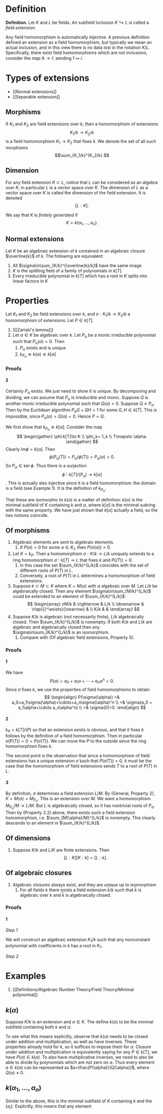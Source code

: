 # Definition
**Definition.** Let $K$ and $L$ be fields. An subfield inclusion $K\hookrightarrow L$ is called a _field extension_.

Any field homomorphism is automatically injective. A previous definition defined an extension as a field homomorphism, but typically we mean an actual inclusion, and in this view there is no data lost in the notation $K/L$. Specifically, there exist field homomorphisms which are not inclusions, consider the map $\mathbb{R}\to \mathbb{C}$ sending $1\mapsto i$.

# Types of extensions
- [[Normal extensions]]
- [[Separable extension]]

## Morphisms
If $K_1$ and $K_2$ are field extensions over $k$, then a homomorphism of extensions $$K_1/k\to K_2/k$$ is a field homomorphism $K_1\to K_2$ that fixes $k$. We denote the set of all such morphisms $$\sum_{K_1/k}^{K_2/k}.$$

## Dimension
For any field extension $K\subset L$, notice that $L$ can be considered as an algebra over $K$; in particular $L$ is a vector space over $K$. The dimension of $L$ as a vector space over $K$ is called the dimension of the field extension. It is denoted $$[L:K].$$

We say that $K$ is _finitely generated_ if $$K=k(\alpha_1,\dots,\alpha_n).$$

## Normal extensions
Let $K$ be an algebraic extension of $k$ contained in an algebraic closure $\overline{k}$ of $k$. The following are equivalent:
1. All $\sigma\in\sum_{K/k}^{\overline{k}/k}$ have the same image
2. $K$ is the splitting field of a family of polynomials in $k[T]$.
3. Every irreducible polynomial in $k[T]$ which has a root in $K$ splits into linear factors in $K$

# Properties
Let $K_1$ and $K_2$ be field extensions over $k$, and $\sigma: K_1/k\to K_2/k$ a homomorphism of extensions. Let $P\in k[T]$. 

1. ([[Zariski's lemma]]) 
2. Let $\alpha\in K$ be algebraic over $k$. Let $P_\alpha$ be a monic irreducible polynomial such that $P_\alpha(\alpha)=0$. Then
	1. $P_\alpha$ exists and is unique
	2. $k_{P_\alpha}\cong k(\alpha)\cong k[\alpha]$

### Proofs
#### 2
Certainly $P_\alpha$ exists. We just need to show it is unique. By decomposing and dividing, we can assume that $P_\alpha$ is irreducible and monic. Suppose $Q$ is another monic irreducible polynomial such that $Q(\alpha)=0$. Suppose $Q\neq P_\alpha$. Then by the Euclidean algorithm  $P_\alpha G+QH=1$ for some $G,H\in k[T]$. This is impossible, since $P_\alpha(\alpha)=Q(\alpha)=0$. Hence $P=Q$. 

We first show that $k_{P_\alpha}\cong k[\alpha]$. Consider the map
$$
\begin{gather}
\phi:k[T]\to K \\
\phi_k= 1_k \\
T\mapsto \alpha.
\end{gather}
$$
Clearly $\text{im}\phi=k[\alpha]$. Then 
$$
\phi(P_\alpha(T))=P_\alpha(\phi(T))=P_\alpha(\alpha)=0.
$$
So $P_\alpha\in\ker\phi$. Thus there is a surjection $$\bar{\phi}:k[T]/(P_\alpha)\to k[\alpha]$$. This is actually also injective since it is a field homomorphism: the domain is a field (see Example 1). It is the definition of $k_{P_\alpha}$. 

That these are isomorphic to $k(\alpha)$ is a matter of definition: $k(\alpha)$ is the minimal subfield of $K$ containing $k$ and $\alpha$, where $k[\alpha]$ is the minimal subring with the same property. We have just shown that $k[\alpha]$ actually a field, so the two notions coincide.

## Of morphisms
1. Algebraic elements are sent to algebraic elements.
	1. If $P(\alpha)=0$ for some $\alpha\in K_1$, then $P(\sigma(\alpha))=0$.
2. Let $K=k_P$. Then a homomorphism $\sigma:K/k\to L/k$ uniquely extends to a ring homomorphism $\tilde{\sigma}:k[T]\to L$ that fixes $k$ and $P(\tilde(T))=0$. 
	1. In this case the set $\sum_{K/k}^{L/k}$ coincides with the set of different roots of $P(T)$ in $L$.
	2. Conversely, a root of $P(T)$ in $L$ determines a homomorphism of field extensions.
3. Suppose $k\subset M\subset K$ where $K=M(\alpha)$ with $\alpha$ algebraic over $M$. Let $L/k$ be algebraically closed. Then any element $\sigma\in\sum_{M/k}^{L/k}$ could be extended to an element of $\sum_{K/k}^{L/k}$: $$ \begin{array} zM/k & \rightarrow & L/k \\ \downarrow & \rlap{{}^\exists}{\nearrow} & \\ K/k & & \end{array} $$
4. Suppose $K/k$ is algebraic (not necessarily finite), $L/k$ algebraically closed. Then $\sum_{K/k}^{L/k}$ is nonempty. If both $K/k$ and $L/k$ are algebraic and algebraically closed then any $\sigma\in\sum_{K/k}^{L/k}$ is an isomorphism.
	1. Compare with (Of algebraic field extensions, Property 5).

### Proofs
#### 1
We have 
$$
P(\alpha)=a_0+a_1\alpha+\cdots+a_n\alpha^n = 0.
$$
Since $\sigma$ fixes $k$, we use the properties of field homomorphisms to obtain
$$
\begin{align}
P(\sigma(\alpha)) =& a_0+a_1\sigma(\alpha)+\cdots+a_n\sigma(\alpha)^n \\
=& \sigma(a_0 + a_1\alpha+\cdots a_n\alpha^n) \\
=& \sigma(0)=0.
\end{align}
$$

#### 2
$k_P=k[T]/(P)$ so that an extension exists is obvious, and that it fixes $k$ follows by the definition of a field homomorphism. Then in particular $\tilde{\sigma}(P(T))=0=P(\tilde{\sigma}(T))$. We can move the $P$ to the outside since the ring homomorphism fixes $k$. 

The second point is the observation that since a homomorphism of field extensions has a unique extension $\tilde{\sigma}$ such that $P(\tilde{\sigma}(T))=0$, it must be the case that the homomorphism of field extensions sends $T$ to a root of $P(T)$ in $L$.

#### 3
By definition, $\sigma$ determines a field extension $L/M$. By (General, Property 2), $K=M(\alpha)=M_{P_\alpha}$. This is an extension over $M$. We want a homomorphism $M_{P_\alpha}/M\to L/M$. But $L$ is algebraically closed, so it has nontrivial roots of $P_\alpha$. Then by (Property 2.2) above, there exists such a field extension homomorphism, i.e. $\sum_{M(\alpha)/M}^{L/k}$ is nonempty. This clearly descends to an element in $\sum_{K/k}^{L/k}$. 

## Of dimensions
1. Suppose $K/k$ and $L/K$ are finite extensions. Then $$[L:K][K:k]=[L:k].$$

## Of algebraic closures
1. Algebraic closures always exist, and they are unique up to isomorphism
	1. For all fields $k$ there exists a field extension $\bar{k}/k$ such that $\bar{k}$ is algebraic over $k$ and $\bar{k}$ is algebraically closed.

### Proofs
#### 1
_Step 1_

We will construct an algebraic extension $K_1/k$ such that any nonconstant polynomial with coefficients in $k$ has a root in $K_1$.

_Step 2_




# Examples
1. [[Definitions/Algebraic Number Theory/Field Theory/Minimal polynomial]]


## $k(\alpha)$
Suppose $K/k$ is an extension and $\alpha\in K$. The define $k(\alpha)$ to be the minimal subfield containing both $k$ and $\alpha$. 

To see what this means explicitly, observe that $k(\alpha)$ needs to be closed under addition and multiplication, as well as have inverses. These properties already hold for $k$, so it suffices to impose them for $\alpha$. Closure under addition and multiplication is equivalently saying for any $P\in k[T]$, we have $P(\alpha)\in k(\alpha)$. To also have multiplicative inverses, we need to also be able to divide by polynomials which are not zero on $\alpha$. Thus every element $a\in k(\alpha)$ can be represented as $a=\frac{P(\alpha)}{Q(\alpha)}$, where $Q(\alpha)\neq 0$. 

## $k(\alpha_1,\dots,\alpha_n)$
Similar to the above, this is the minimal subfield of $K$ containing $k$ and the $\{a_i\}$. Explicitly, this means that any element 